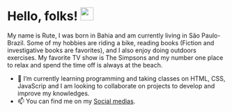 # Hello, folks! <img src="https://raw.githubusercontent.com/MartinHeinz/MartinHeinz/master/wave.gif" width="30px"/>
My name is Rute, I was born in Bahia and am currently living in São Paulo-Brazil. Some of my hobbies are riding a bike, reading books (Fiction and investigative books are favorites), and I also enjoy doing outdoors exercises. My favorite TV show is The Simpsons and my number one place to relax and spend the time off is always at the beach.
- 🌱 I’m currently learning programming and taking classes on HTML, CSS, JavaScrip and I am looking to collaborate on projects to develop and improve my knowledges.
- 📫 You can find me on my <a href= biolinky.co/rutesouza> Social medias</a>. 
 

<!---
RuteSouza/RuteSouza is a ✨ special ✨ repository because its `README.md` (this file) appears on your GitHub profile.
You can click the Preview link to take a look at your changes.
--->

